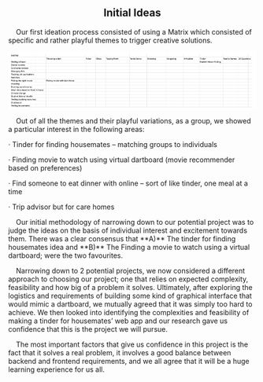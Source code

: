 <h2 align="center"> <b> Initial Ideas </b> </h2>

 

<p>&nbsp;&nbsp;&nbsp;&nbsp;Our first ideation process consisted of using a Matrix which consisted of specific and rather playful themes to trigger creative solutions.</p>

 

![img](https://github.com/JaiRanchod/Desk-10-Software-Engineering-Group-Project/blob/main/Documentation%20Notes/Initial%20Ideas.png) 

 <p>&nbsp;&nbsp;&nbsp;&nbsp;Out of all the themes and their playful variations, as a group, we showed a particular interest in the following areas:</p>

·    Tinder for finding housemates – matching groups to individuals 

·    Finding movie to watch using virtual dartboard (movie recommender based on preferences) 

·    Find someone to eat dinner with online – sort of like tinder, one meal at a time 

·    Trip advisor but for care homes

 

<p>&nbsp;&nbsp;&nbsp;&nbsp;Our initial methodology of narrowing down to our potential project was to judge the ideas on the basis of individual interest and excitement towards them. There was a clear consensus that **A)** The tinder for finding housemates idea and **B)** The Finding a movie to watch using a virtual dartboard; were the two favourites.</p>

 

<p>&nbsp;&nbsp;&nbsp;&nbsp;Narrowing down to 2 potential projects, we now considered a different approach to choosing our project; one that relies on expected complexity, feasibility and how big of a problem it solves. Ultimately, after exploring the logistics and requirements of building some kind of graphical interface that would mimic a dartboard, we mutually agreed that it was simply too hard to achieve. We then looked into identifying the complexities and feasibility of making a tinder for housemates’ web app and our research gave us confidence that this is the project we will pursue.</p>

 

<p>&nbsp;&nbsp;&nbsp;&nbsp;The most important factors that give us confidence in this project is the fact that it solves a real problem, it involves a good balance between backend and frontend requirements, and we all agree that it will be a huge learning experience for us all.</p>

 

 

 
